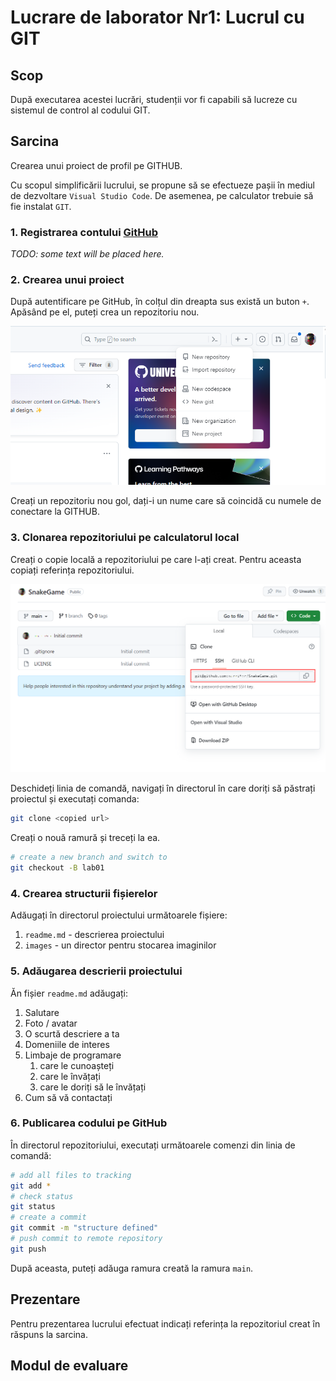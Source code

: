 # Lucrare de laborator Nr1: Lucrul cu GIT

## Scop

După executarea acestei lucrări, studenții vor fi capabili să lucreze cu sistemul de control al codului GIT.

## Sarcina

Crearea unui proiect de profil pe GITHUB.

Cu scopul simplificării lucrului, se propune să se efectueze pașii în mediul de dezvoltare `Visual Studio Code`. De asemenea, pe calculator trebuie să fie instalat `GIT`.

### 1. Registrarea contului [GitHub](https://github.com/)

_TODO: some text will be placed here._

### 2. Crearea unui proiect

După autentificare pe GitHub, în colțul din dreapta sus există un buton `+`. Apăsând pe el, puteți crea un repozitoriu nou.

![new repo](./images/image01.png)

Creați un repozitoriu nou gol, dați-i un nume care să coincidă cu numele de conectare la GITHUB.

### 3. Clonarea repozitoriului pe calculatorul local

Creați o copie locală a repozitoriului pe care l-ați creat. Pentru aceasta copiați referința repozitoriului.

![repo ref](./images/image02.png)

Deschideți linia de comandă, navigați în directorul în care doriți să păstrați proiectul și executați comanda:

```bash
git clone <copied url>
```

Creați o nouă ramură și treceți la ea.

```bash
# create a new branch and switch to
git checkout -B lab01
```

### 4. Crearea structurii fișierelor

Adăugați în directorul proiectului următoarele fișiere:

1. `readme.md` - descrierea proiectului
2. `images` - un director pentru stocarea imaginilor

### 5. Adăugarea descrierii proiectului

Ăn fișier `readme.md` adăugați:

1. Salutare
2. Foto / avatar
3. O scurtă descriere a ta
4. Domeniile de interes
5. Limbaje de programare
   1. care le cunoașteți
   2. care le învățați
   3. care le doriți să le învățați
6. Cum să vă contactați

### 6. Publicarea codului pe GitHub

În directorul repozitoriului, executați următoarele comenzi din linia de comandă:

```bash
# add all files to tracking
git add *
# check status
git status
# create a commit
git commit -m "structure defined"
# push commit to remote repository
git push
```

După aceasta, puteți adăuga ramura creată la ramura `main`.

## Prezentare

Pentru prezentarea lucrului efectuat indicați referința la repozitoriul creat în răspuns la sarcina.

## Modul de evaluare
